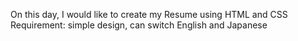 On this day, I would like to create my Resume using HTML and CSS
Requirement: simple design, can switch English and Japanese